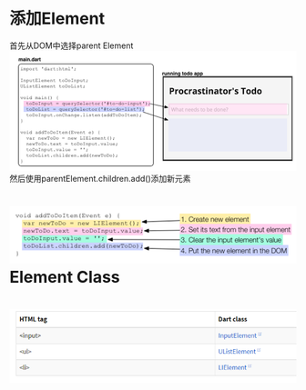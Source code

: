 # 

# 添加Element

首先从DOM中选择parent Element![](/assets/getparentElement.png)
然后使用parentElement.children.add()添加新元素

# ![](/assets/insertElement.png)Element Class

# ![](/assets/elementClass.png)



